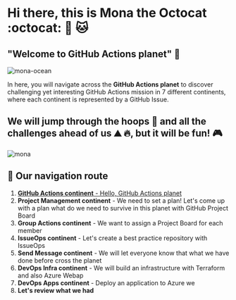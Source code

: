 # Hi there, this is Mona the Octocat :octocat: 🐙 🐱
## "Welcome to GitHub Actions planet" 👋

![mona-ocean](https://user-images.githubusercontent.com/5396174/137653022-15381990-c9eb-45e7-af82-4881fc3f0d19.gif)

In here, you will navigate across the **GitHub Actions planet** to discover challenging yet interesting GitHub Actions mission in 7 different continents, where each continent is represented by a GitHub Issue.

## We will jump through the hoops 🏃 and all the challenges ahead of us ⛰️ 🔥, but it will be fun! 🎮

![mona](https://user-images.githubusercontent.com/5396174/138539357-bb27a65d-1fe8-4dbb-8502-9e73f1f2bbd0.gif)

## 🍿 Our navigation route
1. [**GitHub Actions continent** - Hello, GitHub Actions planet](https://github.com/bryant-github-universe-2021/GitHubUniverse2021-NA/issues/1)
2. **Project Management continent** - We need to set a plan! Let's come up with a plan what do we need to survive in this planet with GitHub Project Board
3. **Group Actions continent** - We want to assign a Project Board for each member
4. **IssueOps continent** - Let's create a best practice repository with IssueOps
5. **Send Message continent** - We will let everyone know that what we have done before cross the planet
6. **DevOps Infra continent** - We will build an infrastructure with Terraform and also Azure Webap
7. **DevOps Apps continent** - Deploy an application to Azure we
8. **Let's review what we had**

